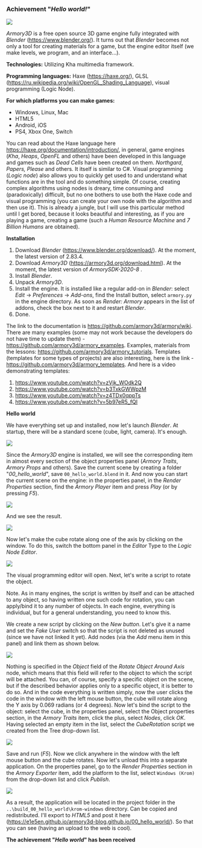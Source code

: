 ### Achievement "*Hello world!*"

[![](https://github.com/E1e5en/armory3d-blog.github.io/blob/master/articles/00_hello_world/picture/logo.jpg)](logo)

*Armory3D* is a free open source 3D game engine fully integrated with *Blender* (https://www.blender.org/). It turns out that *Blender* becomes not only a tool for creating materials for a game, but the engine editor itself (we make levels, we program, and an interface...).

**Technologies:** Utilizing Kha multimedia framework.

**Programming languages:** Haxe (https://haxe.org/), GLSL (https://ru.wikipedia.org/wiki/OpenGL_Shading_Language), visual programming (Logic Node).

**For which platforms you can make games:**
- Windows, Linux, Mac
- HTML5
- Android, iOS
- PS4, Xbox One, Switch

You can read about the Haxe language here https://haxe.org/documentation/introduction/, in general, game engines (*Kha*, *Heaps*, *OpenFL* and others) have been developed in this language and games such as *Dead Cells* have been created on them. *Northgard*, *Papers, Please* and others. It itself is similar to C#.
Visual programming (*Logic node*) also allows you to quickly get used to and understand what functions are in the tool and do something simple. Of course, creating complex algorithms using nodes is dreary, time consuming and (paradoxically) difficult, but no one bothers to use both the Haxe code and visual programming (you can create your own node with the algorithm and then use it). This is already a jungle, but I will use this particular method until I get bored, because it looks beautiful and interesting, as if you are playing a game, creating a game (such a *Human Resource Machine* and *7 Billion Humans* are obtained).

**Installation**

1. Download *Blender* (https://www.blender.org/download/). At the moment, the latest version of 2.83.4.
2. Download *Armory3D* (https://armory3d.org/download.html). At the moment, the latest version of *ArmorySDK-2020-8* .
3. Install *Blender*.
4. Unpack *Armory3D*.
5. Install the engine. It is installed like a regular add-on in *Blender*: select *Edit* -> *Preferences* -> *Add-ons*, find the Install button, select `armory.py` in the engine directory. As soon as *Render: Armory* appears in the list of addons, check the box next to it and restart *Blender*.
6. Done.

The link to the documentation is https://github.com/armory3d/armory/wiki.
 There are many examples (some may not work because the developers do not have time to update them) - https://github.com/armory3d/armory_examples.
Examples, materials from the lessons: https://github.com/armory3d/armory_tutorials.
Templates (templates for some types of projects) are also interesting, here is the link - https://github.com/armory3d/armory_templates.
And here is a video demonstrating templates:
1. https://www.youtube.com/watch?v=zVjk_WOdk2Q 
2. https://www.youtube.com/watch?v=b3TxkGWWpzM 
3. https://www.youtube.com/watch?v=z4TDx0qppTs 
4. https://www.youtube.com/watch?v=5b97eR5_fQI 

**Hello world**

We have everything set up and installed, now let's launch *Blender*.
At startup, there will be a standard scene (cube, light, camera). It's enough.

[![](https://github.com/E1e5en/armory3d-blog.github.io/blob/master/articles/00_hello_world/picture/1.jpg)](1)

Since the *Armory3D* engine is installed, we will see the corresponding item in almost every section of the object properties panel (*Armory Traits*, *Armory Props* and others).
Save the current scene by creating a folder "*00_hello_world*", save `00_hello_world.blend` in it. And now you can start the current scene on the engine: in the properties panel, in the *Render Properties* section, find the *Armory Player* item and press *Play* (or by pressing *F5*).

[![](https://github.com/E1e5en/armory3d-blog.github.io/blob/master/articles/00_hello_world/picture/2.jpg)](2)

And we see the result.

[![](https://github.com/E1e5en/armory3d-blog.github.io/blob/master/articles/00_hello_world/picture/3.jpg)](3)

Now let's make the cube rotate along one of the axis by clicking on the window. To do this, switch the bottom panel in the *Editor* Type to the *Logic Node Editor*.

[![](https://github.com/E1e5en/armory3d-blog.github.io/blob/master/articles/00_hello_world/picture/4.jpg)](4)

The visual programming editor will open. Next, let's write a script to rotate the object.

Note. As in many engines, the script is written by itself and can be attached to any object, so having written one such code for rotation, you can apply/bind it to any number of objects. In each engine, everything is individual, but for a general understanding, you need to know this.

We create a new script by clicking on the *New button*. Let's give it a name and set the *Fake User* switch so that the script is not deleted as unused (since we have not linked it yet). Add nodes (via the *Add* menu item in this panel) and link them as shown below.

[![](https://github.com/E1e5en/armory3d-blog.github.io/blob/master/articles/00_hello_world/picture/5.jpg)](5)

Nothing is specified in the *Object* field of the *Rotate Object Around Axis* node, which means that this field will refer to the object to which the script will be attached. You can, of course, specify a specific object on the scene, but if the described behavior applies only to a specific object, it is better to do so.
And in the code everything is written simply, now the user clicks the code in the window with the left mouse button, the cube will rotate along the Y axis by 0.069 radians (or 4 degrees).
Now let's bind the script to the object: select the cube, in the properties panel, select the Object properties section, in the *Armory Traits* item, click the plus, select *Nodes*, click *OK*.
Having selected an empty item in the list, select the *CubeRotation* script we created from the Tree drop-down list.

[![](https://github.com/E1e5en/armory3d-blog.github.io/blob/master/articles/00_hello_world/picture/6.jpg)](6) 

Save and run (*F5*).
Now we click anywhere in the window with the left mouse button and the cube rotates. Now let's unload this into a separate application.
On the properties panel, go to the *Render Properties* section in the *Armory Exporter* item, add the platform to the list, select `Windows (Krom)` from the drop-down list and click *Publish*.

[![](https://github.com/E1e5en/armory3d-blog.github.io/blob/master/articles/00_hello_world/picture/7.jpg)](7)  

As a result, the application will be located in the project folder in the `..\build_00_hello_world\krom-windows` directory. Can be copied and redistributed.
I'll export to *HTML5* and post it here (https://e1e5en.github.io/armory3d-blog.github.io/00_hello_world/). So that you can see (having an upload to the web is cool).

**The achievement "*Hello world*" has been received**

